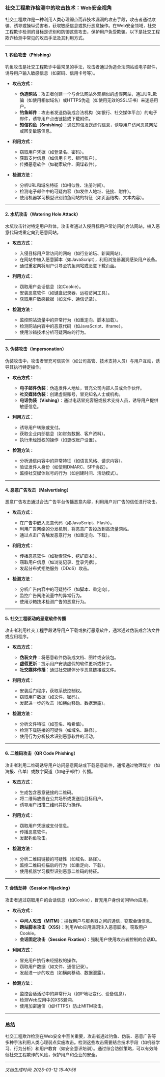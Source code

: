 ### 社交工程欺诈检测中的攻击技术：Web安全视角

社交工程欺诈是一种利用人类心理弱点而非技术漏洞的攻击手段，攻击者通过欺骗、诱导或操纵受害者，获取敏感信息或执行恶意操作。在Web安全领域，社交工程欺诈检测的目标是识别和防御这些攻击，保护用户免受欺骗。以下是社交工程欺诈检测中常见的攻击手法及其利用方式。

---

#### 1. **钓鱼攻击（Phishing）**
钓鱼攻击是社交工程欺诈中最常见的手法，攻击者通过伪造合法网站或电子邮件，诱导用户输入敏感信息（如密码、信用卡号等）。

- **攻击方式**：
  - **伪造网站**：攻击者创建一个与合法网站外观相似的虚假网站，通过URL欺骗（如使用相似域名）或HTTPS伪造（如使用无效的SSL证书）来迷惑用户。
  - **钓鱼邮件**：攻击者发送伪装成合法机构（如银行、社交媒体平台）的电子邮件，诱导用户点击链接或下载附件。
  - **短信钓鱼（Smishing）**：通过短信发送虚假信息，诱导用户访问恶意网站或回复敏感信息。

- **利用方式**：
  - 窃取用户凭据（如登录名、密码）。
  - 获取支付信息（如信用卡号、银行账户）。
  - 传播恶意软件（如勒索软件、间谍软件）。

- **检测方法**：
  - 分析URL和域名特征（如相似性、注册时间）。
  - 检测电子邮件中的可疑内容（如发件人地址、链接、附件）。
  - 使用机器学习模型识别钓鱼网站的特征（如页面结构、文本内容）。

---

#### 2. **水坑攻击（Watering Hole Attack）**
水坑攻击针对特定用户群体，攻击者通过入侵目标用户常访问的合法网站，植入恶意代码或重定向到恶意网站。

- **攻击方式**：
  - 入侵目标用户常访问的网站（如行业论坛、新闻网站）。
  - 在网站中植入恶意脚本（如JavaScript），利用浏览器漏洞感染用户设备。
  - 通过重定向将用户引导至钓鱼网站或恶意下载页面。

- **利用方式**：
  - 窃取用户会话信息（如Cookie）。
  - 安装恶意软件（如键盘记录器、远程访问工具）。
  - 获取用户敏感数据（如文件、通信记录）。

- **检测方法**：
  - 监控网站流量中的异常行为（如重定向、脚本加载）。
  - 检测网站内容中的恶意代码（如JavaScript、iframe）。
  - 使用沙箱技术分析可疑网站的行为。

---

#### 3. **伪装攻击（Impersonation）**
伪装攻击中，攻击者冒充可信实体（如公司高管、技术支持人员）与用户互动，诱导其执行特定操作。

- **攻击方式**：
  - **电子邮件伪装**：伪造发件人地址，冒充公司内部人员或合作伙伴。
  - **社交媒体伪装**：创建虚假账号，冒充知名人士或机构。
  - **电话伪装（Vishing）**：通过电话冒充客服或技术支持人员，诱导用户提供敏感信息。

- **利用方式**：
  - 诱导用户转账或支付。
  - 获取企业内部信息（如财务数据、客户资料）。
  - 执行未经授权的操作（如更改账户设置）。

- **检测方法**：
  - 分析通信内容中的异常特征（如语言风格、请求内容）。
  - 验证发件人身份（如使用DMARC、SPF协议）。
  - 监控社交媒体账号的行为（如创建时间、活动模式）。

---

#### 4. **恶意广告攻击（Malvertising）**
恶意广告攻击通过合法广告平台传播恶意内容，利用用户对广告的信任进行攻击。

- **攻击方式**：
  - 在广告中嵌入恶意代码（如JavaScript、Flash）。
  - 利用广告网络的分发机制，将恶意广告投放到高流量网站。
  - 通过点击广告触发恶意行为（如重定向、下载）。

- **利用方式**：
  - 传播恶意软件（如勒索软件、挖矿脚本）。
  - 窃取用户信息（如浏览记录、登录凭据）。
  - 发起分布式拒绝服务（DDoS）攻击。

- **检测方法**：
  - 分析广告内容中的可疑特征（如脚本、重定向）。
  - 监控广告网络流量中的异常行为。
  - 使用沙箱技术检测广告的恶意行为。

---

#### 5. **社交工程驱动的恶意软件传播**
攻击者利用社交工程手段诱导用户下载或执行恶意软件，通常通过伪装成合法文件或应用程序。

- **攻击方式**：
  - **伪装文件**：将恶意软件伪装成文档、图片或安装包。
  - **虚假更新**：提示用户安装虚假的软件更新或补丁。
  - **社交媒体传播**：通过社交媒体分享恶意链接或文件。

- **利用方式**：
  - 安装后门程序，获取系统控制权。
  - 窃取用户数据（如文件、密码）。
  - 发起进一步的攻击（如横向移动、数据泄露）。

- **检测方法**：
  - 分析文件特征（如签名、哈希值）。
  - 检测下载链接的可疑性（如域名、路径）。
  - 使用行为分析技术识别恶意软件的活动。

---

#### 6. **二维码攻击（QR Code Phishing）**
攻击者利用二维码诱导用户访问恶意网站或下载恶意软件，通常通过物理媒介（如海报、传单）或数字渠道（如电子邮件）传播。

- **攻击方式**：
  - 生成包含恶意链接的二维码。
  - 将二维码放置在公共场所或发送给目标用户。
  - 诱导用户扫描二维码并执行操作。

- **利用方式**：
  - 窃取用户凭据或支付信息。
  - 传播恶意软件。
  - 发起钓鱼攻击。

- **检测方法**：
  - 分析二维码链接的可疑性（如域名、路径）。
  - 监控二维码扫描后的行为（如重定向、下载）。
  - 使用机器学习模型识别恶意二维码的特征。

---

#### 7. **会话劫持（Session Hijacking）**
攻击者通过窃取用户的会话信息（如Cookie），冒充用户身份访问Web应用。

- **攻击方式**：
  - **中间人攻击（MITM）**：拦截用户与服务器之间的通信，窃取会话信息。
  - **跨站脚本攻击（XSS）**：利用Web应用漏洞注入恶意脚本，窃取用户Cookie。
  - **会话固定攻击（Session Fixation）**：强制用户使用攻击者控制的会话ID。

- **利用方式**：
  - 冒充用户执行未经授权的操作。
  - 窃取用户数据（如文件、通信记录）。
  - 发起进一步的攻击（如横向移动、数据泄露）。

- **检测方法**：
  - 监控会话活动中的异常行为（如IP地址变化、设备信息）。
  - 检测Web应用中的XSS漏洞。
  - 使用加密通信（如HTTPS）防止MITM攻击。

---

### 总结
社交工程欺诈检测在Web安全中至关重要，攻击者通过钓鱼、伪装、恶意广告等多种手法利用人类心理弱点实施攻击。检测这些攻击需要结合技术手段（如机器学习、行为分析）和用户教育（如安全意识培训）。通过综合防御策略，可以有效降低社交工程欺诈的风险，保护用户和企业的安全。

---

*文档生成时间: 2025-03-12 15:40:56*



















